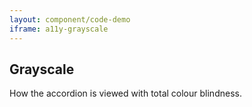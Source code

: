 ```yaml
---
layout: component/code-demo
iframe: a11y-grayscale
---
```

## Grayscale

How the accordion is viewed with total colour blindness.
